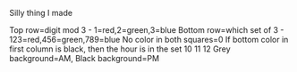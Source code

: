 Silly thing I made

Top row=digit mod 3 - 1=red,2=green,3=blue
Bottom row=which set of 3 - 123=red,456=green,789=blue
No color in both squares=0
If bottom color in first column is black, then the hour is in the set 10 11 12
Grey background=AM, Black background=PM
